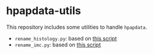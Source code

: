 # hpapdata-utils

This repository includes some utilities to handle `hpapdata`.
* `rename_histology.py`: based on [this script](https://github.com/faryabiLab/hpap-apps/blob/master/data_curator_tools/psv_pipelines/psv_histology_upload.py)
* `rename_imc.py`: based on [this script](https://github.com/faryabiLab/pennsieve-utils/blob/master/rename_imc.py)
